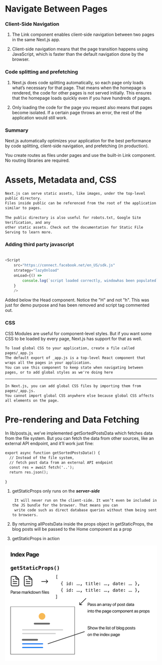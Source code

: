 # Navigate Between Pages


### Client-Side Navigation
1. The Link component enables client-side navigation between two pages in the same Next.js app.

2. Client-side navigation means that the page transition happens using JavaScript,
which is faster than the default navigation done by the browser.



### Code splitting and prefetching

1. Next.js does code splitting automatically, so each page only loads what’s necessary for that page.
    That means when the homepage is rendered, the code for other pages
    is not served initially.
    This ensures that the homepage loads quickly even if you have
    hundreds of pages.

2. Only loading the code for the page you request also means that pages become isolated. 
If a certain page throws an error, the rest of the application would still work.

### Summary
Next.js automatically optimizes your application for the best performance by code splitting,
client-side navigation, and prefetching (in production).

You create routes as files under pages and use the built-in Link component.
No routing libraries are required.



# Assets, Metadata and, CSS

    Next.js can serve static assets, like images, under the top-level public directory.
    Files inside public can be referenced from the root of the application similar to pages.

    The public directory is also useful for robots.txt, Google Site Verification, and any
    other static assets. Check out the documentation for Static File Serving to learn more.


### Adding third party javascript
```js

<Script
    src="https://connect.facebook.net/en_US/sdk.js"
    strategy="lazyOnload"
    onLoad={() =>
        console.log(`script loaded correctly, windowhas been populated`)
    }
    />
```

Added below the Head component. Notice the "H" and not "h".
This was just for demo purpose and has been removed and script tag commented out.


### CSS
CSS Modules are useful for component-level styles. But if you want some CSS
to be loaded by every page, Next.js has support for that as well.

    To load global CSS to your application, create a file called pages/_app.js
    The default export of _app.js is a top-level React component that wraps all the pages in your application.
    You can use this component to keep state when navigating between pages, or to add global styles as we're doing here
---
    In Next.js, you can add global CSS files by importing them from pages/_app.js.
    You cannot import global CSS anywhere else because global CSS affects all elements on the page.



# Pre-rendering and Data Fetching
In lib/posts.js, we’ve implemented getSortedPostsData which fetches data from the file system.
But you can fetch the data from other sources, like an external API endpoint, and it’ll work just fine:

```Js
export async function getSortedPostsData() {
  // Instead of the file system,
  // fetch post data from an external API endpoint
  const res = await fetch('..');
  return res.json();
  
}
```
1. getStaticProps only runs on the ***server-side***

        It will never run on the client-side. It won’t even be included in the JS bundle for the browser. That means you can 
        write code such as direct database queries without them being sent to browsers.
2. By returning allPostsData inside the props object in getStaticProps, the blog posts will be passed to the Home component as a prop

3. getStaticProps in action


![getStaticProps in action](public/images/index-page.png)
